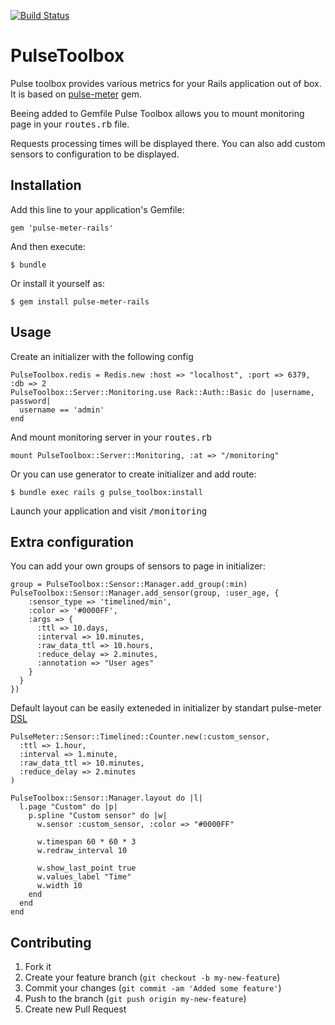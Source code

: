 [![Build Status](https://secure.travis-ci.org/averyanov/pulse-meter-rails.png)](http://travis-ci.org/averyanov/pulse-meter-rails)

# PulseToolbox
Pulse toolbox provides various metrics for your Rails application out of box.
It is based on [pulse-meter](https://github.com/savonarola/pulse-meter) gem.

Beeing added to Gemfile Pulse Toolbox allows you to mount monitoring page in 
your <tt>routes.rb</tt> file.

Requests processing times will be displayed there. You can also add custom
sensors to configuration to be displayed.


## Installation

Add this line to your application's Gemfile:

    gem 'pulse-meter-rails'

And then execute:

    $ bundle

Or install it yourself as:

    $ gem install pulse-meter-rails

## Usage

Create an initializer with the following config

    PulseToolbox.redis = Redis.new :host => "localhost", :port => 6379, :db => 2
    PulseToolbox::Server::Monitoring.use Rack::Auth::Basic do |username, password|
      username == 'admin'
    end

And mount monitoring server in your <tt>routes.rb</tt>

    mount PulseToolbox::Server::Monitoring, :at => "/monitoring"

Or you can use generator to create initializer and add route:
    
    $ bundle exec rails g pulse_toolbox:install

Launch your application and visit <tt>/monitoring</tt>

## Extra configuration

You can add your own groups of sensors to page in initializer:
    
    group = PulseToolbox::Sensor::Manager.add_group(:min)
    PulseToolbox::Sensor::Manager.add_sensor(group, :user_age, {
        :sensor_type => 'timelined/min',
        :color => '#0000FF',
        :args => {
          :ttl => 10.days,
          :interval => 10.minutes,
          :raw_data_ttl => 10.hours,
          :reduce_delay => 2.minutes,
          :annotation => "User ages"
        }
      }
    })
    
Default layout can be easily exteneded in initializer by standart pulse-meter [DSL](https://github.com/savonarola/pulse-meter#full-example-with-dsl-explanation)
    
    PulseMeter::Sensor::Timelined::Counter.new(:custom_sensor,
      :ttl => 1.hour,
      :interval => 1.minute,
      :raw_data_ttl => 10.minutes,
      :reduce_delay => 2.minutes
    )

    PulseToolbox::Sensor::Manager.layout do |l|
      l.page "Custom" do |p|
        p.spline "Custom sensor" do |w|
          w.sensor :custom_sensor, :color => "#0000FF"

          w.timespan 60 * 60 * 3
          w.redraw_interval 10

          w.show_last_point true
          w.values_label "Time"
          w.width 10
        end
      end
    end

## Contributing

1. Fork it
2. Create your feature branch (`git checkout -b my-new-feature`)
3. Commit your changes (`git commit -am 'Added some feature'`)
4. Push to the branch (`git push origin my-new-feature`)
5. Create new Pull Request
